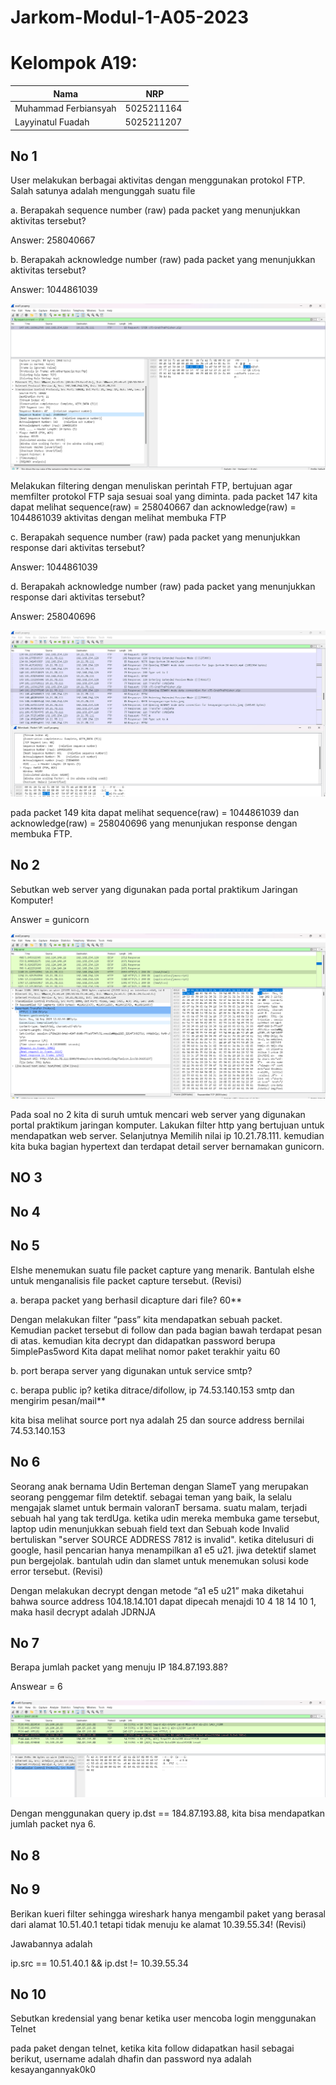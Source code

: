 # Jarkom-Modul-1-A05-2023

# Kelompok A19:
| Nama | NRP |
| ---------------------- | ---------- |
| Muhammad Ferbiansyah | 5025211164 |
| Layyinatul Fuadah | 5025211207 |

## No 1
User melakukan berbagai aktivitas dengan menggunakan protokol FTP. Salah satunya adalah mengunggah suatu file

a.	Berapakah sequence number (raw) pada packet yang menunjukkan aktivitas tersebut? 

Answer: 258040667

b.	Berapakah acknowledge number (raw) pada packet yang menunjukkan aktivitas tersebut?

Answer: 1044861039

![alt text](https://github.com/ayyfuadh/Jarkom-Modul-1-A05-2023/blob/main/img/jarkom%20soal%201%20juga.png?raw=true)

Melakukan filtering dengan menuliskan perintah FTP, bertujuan agar memfilter protokol FTP saja sesuai soal yang diminta. 
pada packet 147 kita dapat melihat sequence(raw) = 258040667 dan acknowledge(raw)  = 1044861039 aktivitas dengan melihat membuka FTP 

c.	Berapakah sequence number (raw) pada packet yang menunjukkan response dari aktivitas tersebut?

Answer: 1044861039

d.	Berapakah acknowledge number (raw) pada packet yang menunjukkan response dari aktivitas tersebut?

Answer: 258040696

![alt text](https://github.com/ayyfuadh/Jarkom-Modul-1-A05-2023/blob/main/img/jaekom%20soal%201.png?raw=true)

pada packet 149 kita dapat melihat sequence(raw) = 1044861039 dan acknowledge(raw) = 258040696 yang menunjukan response dengan membuka FTP.

## No 2
Sebutkan web server yang digunakan pada portal praktikum Jaringan Komputer!

Answer = gunicorn

![alt text](https://github.com/ayyfuadh/Jarkom-Modul-1-A05-2023/blob/main/img/soal%20no%202.png?raw=true)

Pada soal no 2 kita di suruh umtuk mencari web server yang digunakan portal praktikum jaringan komputer. Lakukan filter http yang bertujuan untuk mendapatkan web server.
Selanjutnya Memilih nilai ip 10.21.78.111. kemudian kita buka bagian hypertext dan terdapat detail server bernamakan gunicorn.

## NO 3

## No 4

## No 5
Elshe menemukan suatu file packet capture yang menarik. Bantulah elshe untuk menganalisis file packet capture tersebut. (Revisi)

a. berapa packet yang berhasil dicapture dari file? 60**

Dengan melakukan filter “pass” kita mendapatkan sebuah packet. Kemudian packet tersebut di follow dan pada bagian bawah terdapat pesan di atas. kemudian kita decrypt dan didapatkan password berupa 5implePas5word
Kita dapat melihat nomor paket terakhir yaitu 60

b. port berapa server yang digunakan untuk service smtp?

c. berapa public ip? ketika ditrace/difollow, ip 74.53.140.153 smtp dan mengirim pesan/mail**

kita bisa melihat source port nya adalah 25 dan source address bernilai 74.53.140.153

## No 6
Seorang anak bernama Udin Berteman dengan SlameT yang merupakan seorang penggemar film detektif. sebagai teman yang baik, Ia selalu mengajak slamet untuk bermain valoranT bersama. suatu malam, terjadi sebuah hal 
yang tak terdUga. ketika udin mereka membuka game tersebut, laptop udin menunjukkan sebuah field text dan Sebuah kode Invalid bertuliskan "server SOURCE ADDRESS 7812 is invalid". ketika ditelusuri di google, hasil 
pencarian hanya menampilkan a1 e5 u21. jiwa detektif slamet pun bergejolak. bantulah udin dan slamet untuk menemukan solusi kode error tersebut. (Revisi)

Dengan melakukan decrypt dengan metode “a1 e5 u21” maka diketahui bahwa source address 104.18.14.101 dapat dipecah menajdi 10 4 18 14 10 1, maka hasil decrypt adalah JDRNJA

## No 7
Berapa jumlah packet yang menuju IP 184.87.193.88?

Answear = 6

![alt text](https://github.com/ayyfuadh/Jarkom-Modul-1-A05-2023/blob/main/img/jarkom%20soal%207.png?raw=true)

Dengan menggunakan query ip.dst == 184.87.193.88, kita bisa mendapatkan jumlah packet nya  6.

## No 8

## No 9
Berikan kueri filter sehingga wireshark hanya mengambil paket yang berasal dari alamat 10.51.40.1 tetapi tidak menuju ke alamat 10.39.55.34! (Revisi)

Jawabannya adalah 

ip.src == 10.51.40.1 && ip.dst != 10.39.55.34

## No 10
Sebutkan kredensial yang benar ketika user mencoba login menggunakan Telnet

pada paket dengan telnet, ketika kita follow didapatkan hasil sebagai berikut, username adalah dhafin dan password nya adalah kesayangannyak0k0
